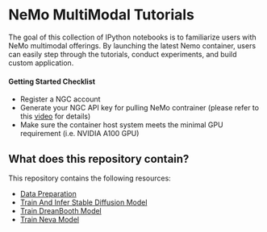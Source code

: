 # NeMo MultiModal Tutorials

<Intro>
The goal of this collection of IPython notebooks is to familiarize users with NeMo multimodal offerings. By launching the latest Nemo container, users can easily step through the tutorials, conduct experiments, and build custom application.

#### Getting Started Checklist
* Register a NGC account
* Generate your NGC API key for pulling NeMo contrainer (please refer to this [video](https://youtu.be/yBNt4qSnn0k?feature=shared) for details)
* Make sure the container host system meets the minimal GPU requirement (i.e. NVIDIA A100 GPU)

## What does this repository contain?
This repository contains the following resources:
* [Data Preparation](./Multimodal%20Data%20Preparation.ipynb)
* [Train And Infer Stable Diffusion Model](./Stable%20Diffusion%20Tutorial.ipynb)
* [Train DreanBooth Model](./DreamBooth%20Tutorial.ipynb)
* [Train Neva Model](./NeVA%20Tutorial.ipynb)
